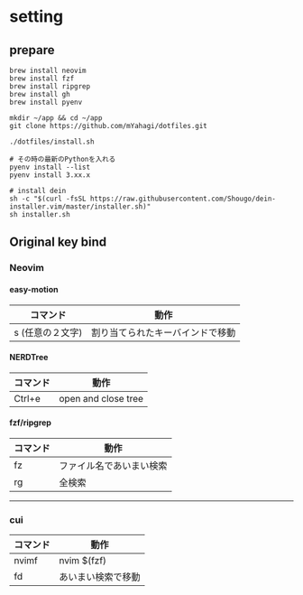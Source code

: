 # setting
## prepare
```shell
brew install neovim
brew install fzf
brew install ripgrep
brew install gh
brew install pyenv

mkdir ~/app && cd ~/app
git clone https://github.com/mYahagi/dotfiles.git

./dotfiles/install.sh

# その時の最新のPythonを入れる
pyenv install --list
pyenv install 3.xx.x

# install dein
sh -c "$(curl -fsSL https://raw.githubusercontent.com/Shougo/dein-installer.vim/master/installer.sh)"
sh installer.sh
```

## Original key bind
### Neovim
#### easy-motion
|  コマンド  |  動作  |
| ---- | ---- |
|  s (任意の２文字)  |  割り当てられたキーバインドで移動  |

#### NERDTree
|  コマンド  |  動作  |
| ---- | ---- |
|  Ctrl+e  |  open and close tree  |

#### fzf/ripgrep
|  コマンド  |  動作  |
| ---- | ---- |
|  fz  |  ファイル名であいまい検索  |
|  rg  |  全検索  |

---

### cui
|  コマンド  |  動作  |
| ---- | ---- |
|  nvimf  |  nvim $(fzf)  |
|  fd  |  あいまい検索で移動  |

